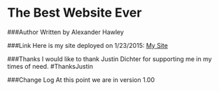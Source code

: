 # The Best Website Ever

###Author
Written by Alexander Hawley

###Link
Here is my site deployed on 1/23/2015:
[My Site](http://p4.gopagoda.io/)

###Thanks
I would like to thank Justin Dichter for supporting me in my times of need.
\#ThanksJustin

###Change Log
At this point we are in version 1.00